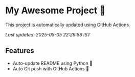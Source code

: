 # My Awesome Project 🚀

This project is automatically updated using GitHub Actions.

_Last updated: 2025-05-05 22:29:56 IST_

## Features
- Auto-update README using Python 🐍
- Auto Git push with GitHub Actions 🤖
